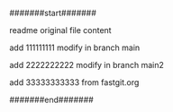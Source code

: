 #######start#######

readme original file content

add 111111111 modify in branch main

add 2222222222 modify in branch main2

add 33333333333 from fastgit.org

#######end#######
